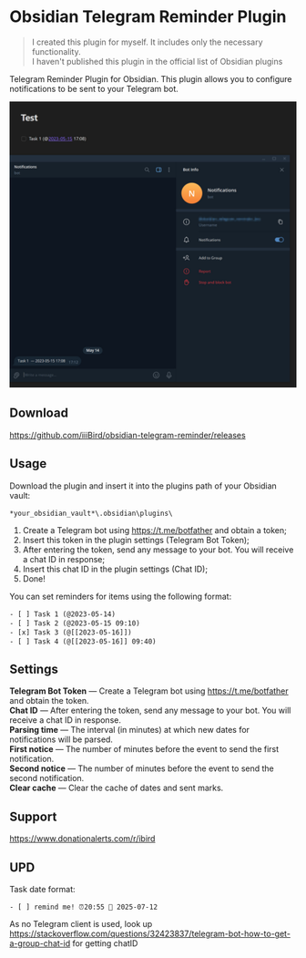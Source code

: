 # Obsidian Telegram Reminder Plugin
> I created this plugin for myself. It includes only the necessary functionality. <br>
> I haven't published this plugin in the official list of Obsidian plugins

Telegram Reminder Plugin for Obsidian. This plugin allows you to configure notifications to be sent to your Telegram bot.

![main](main.jpg)

## Download
https://github.com/iiiBird/obsidian-telegram-reminder/releases

## Usage

Download the plugin and insert it into the plugins path of your Obsidian vault:
```
*your_obsidian_vault*\.obsidian\plugins\
```

1) Create a Telegram bot using https://t.me/botfather and obtain a token;
2) Insert this token in the plugin settings (Telegram Bot Token);
3) After entering the token, send any message to your bot. You will receive a chat ID in response;
4) Insert this chat ID in the plugin settings (Chat ID);
5) Done!

You can set reminders for items using the following format:

```
- [ ] Task 1 (@2023-05-14)
- [ ] Task 2 (@2023-05-15 09:10)
- [x] Task 3 (@[[2023-05-16]])
- [ ] Task 4 (@[[2023-05-16]] 09:40)
```

## Settings
**Telegram Bot Token** — Create a Telegram bot using https://t.me/botfather and obtain the token. <br>
**Сhat ID** — After entering the token, send any message to your bot. You will receive a chat ID in response. <br>
**Parsing time** — The interval (in minutes) at which new dates for notifications will be parsed. <br>
**First notice** — The number of minutes before the event to send the first notification. <br>
**Second notice** — The number of minutes before the event to send the second notification. <br>
**Clear cache** — Clear the cache of dates and sent marks. <br>

## Support

https://www.donationalerts.com/r/ibird

## UPD

Task date format:

```
- [ ] remind me! ⏰20:55 📅 2025-07-12
```

As no Telegram client is used, look up https://stackoverflow.com/questions/32423837/telegram-bot-how-to-get-a-group-chat-id for getting chatID
 
